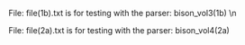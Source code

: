 File:  file(1b).txt is for testing with the parser:  bison_vol3(1b) \n

File:  file(2a).txt is for testing with the parser:  bison_vol4(2a)
